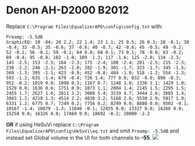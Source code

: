 # Denon AH-D2000 B2012
Replace `C:\Program Files\EqualizerAPO\config\config.txt` with:
```
Preamp: -5.5dB
GraphicEQ: 10 -84; 20 2.2; 22 1.4; 23 1.1; 25 0.5; 26 0.3; 28 -0.1; 30 -0.4; 32 -0.5; 35 -0.6; 37 -0.6; 40 -0.7; 42 -0.6; 45 -0.5; 49 -0.2; 52 -0.1; 56 -0.1; 59 -0.1; 64 0.0; 68 0.1; 73 0.1; 78 -0.0; 83 -0.2; 89 -0.4; 95 -0.8; 102 -1.0; 109 -1.3; 117 -1.6; 125 -2.0; 134 -2.3; 143 -2.5; 153 -2.5; 164 -2.3; 175 -2.4; 188 -2.4; 201 -2.5; 215 -2.3; 230 -2.2; 246 -2.1; 263 -2.0; 282 -1.9; 301 -1.7; 323 -1.7; 345 -1.5; 369 -1.3; 395 -1.1; 423 -0.9; 452 -0.8; 484 -1.0; 518 -1.2; 554 -1.3; 593 -1.2; 635 -1.4; 679 -0.4; 726 1.4; 777 0.8; 832 -0.0; 890 -0.3; 952 -0.2; 1019 0.0; 1090 0.3; 1167 0.7; 1248 1.0; 1336 1.1; 1429 1.0; 1529 0.8; 1636 0.6; 1751 0.9; 1873 1.1; 2004 1.4; 2145 1.5; 2295 1.5; 2455 1.7; 2627 1.6; 2811 3.2; 3008 5.4; 3219 4.7; 3444 2.6; 3685 1.4; 3943 1.2; 4219 1.3; 4514 2.2; 4830 3.2; 5168 2.6; 5530 2.9; 5917 1.9; 6331 1.2; 6775 0.7; 7249 0.2; 7756 0.2; 8299 0.0; 8880 0.0; 9502 -0.1; 10167 -1.4; 10879 -1.3; 11640 -0.1; 12455 0.0; 13327 0.0; 14260 0.0; 15258 0.0; 16326 0.0; 17469 0.0; 18692 -0.2; 20000 -2.2
```
**OR** if using HeSuVi replace `C:\Program Files\EqualizerAPO\config\HeSuVi\eq.txt` and omit `Preamp: -5.5dB` and instead set Global volume in the UI for both channels to **-55**.
![](https://raw.githubusercontent.com/jaakkopasanen/AutoEq/master/results/SBAF-Serious/innerfidelity/onear/Denon%20AH-D2000%20B2012/Denon%20AH-D2000%20B2012.png)